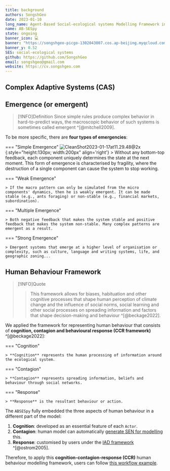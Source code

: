 ```yaml
---
title: background
authors: SongshGeo
date: 2023-01-10
long_name: Agent-Based Social-ecological systems Modelling Framework in Python
name: AB-SESpy
state: ongoing
banner_icon: 💻
banner: "https://songshgeo-picgo-1302043007.cos.ap-beijing.myqcloud.com/uPic/abses_github_repo.svg"
banner_y: 0.52
SES: social-ecological systems
github: https://github.com/SongshGeo
email: songshgeo@gmail.com
website: https://cv.songshgeo.com
---
```


## Complex Adaptive Systems (CAS)

## Emergence (or emergent)

> [!INFO]Definition
> Since simple rules produce complex behavior in hard-to-predict ways, the macroscopic behavior of such systems is sometimes called emergent ^[@mitchell2009].

To be more specific, there are **four types of emergencies**:

=== "Simple Emergence"
	![CleanShot2023-01-17at11.29.48@2x](https://songshgeo-picgo-1302043007.cos.ap-beijing.myqcloud.com/uPic/CleanShot%202023-01-17%20at%2011.29.48@2x.png){:style="height:130px; width:200px" align='right'}
	> Without any bottom-top feedback, each component uniquely determines the state at the next moment. This form of emergence is characterised by fragility, where the destruction of a single component can cause the system to stop working.

=== "Weak Emergence"

	> If the macro pattern can only be simulated from the micro components' dynamics, then he is weakly emergent. It can be made stable (e.g., ants foraging) or non-stable (e.g., financial markets, subordination).

=== "Multiple Emergence"

	> Both negative feedback that makes the system stable and positive feedback that makes the system non-stable. Many complex patterns are emergent as a result.

=== "Strong Emergence"

	> Emergent systems that emerge at a higher level of organisation or complexity, such as culture, language and writing systems, life, and geographic zoning...

## Human Behaviour Framework

> [!INFO]Quote
> 	> This framework allows for biases, habituation and other cognitive processes that shape human perception of climate change and the influence of social norms, social learning and other social processes on spreading information and factors that shape decision-making and behaviour ^[@beckage2022].

We applied the framework for representing human behaviour that consists of **cognition, contagion and behavioural response (CCR framework)** ^[@beckage2022]:

=== "Cognition"

	> **Cognition** represents the human processing of information around the ecological system.

=== "Contagion"

	> **Contagion** represents spreading information, beliefs and behaviour through social networks.

=== "Response"

	> **Response** is the resultant behaviour or action.

The `ABSESpy` fully embedded the three aspects of human behaviour in a different part of the model:

1. **Cognition**: developed as an essential feature of each `Actor`.
2. **Contagion**: human model can automatically [generate SEN for modelling](#TODO) this.
3. **Response**: customised by users under the [IAD framework](#TODO) ^[@ostrom2005].

Therefore, to apply this **cognition-contagion-response (CCR)** human behaviour modelling framework, users can follow [this workflow example](#TODO).
